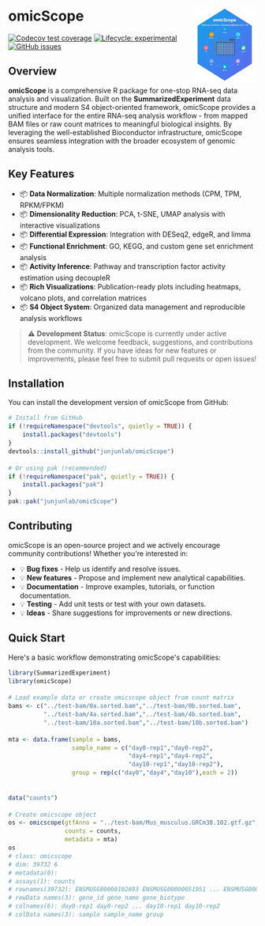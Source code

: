 <!-- badges: start -->

# omicScope <img src="man/figures/logo.png" align="right" width="130"/>

[![Codecov test coverage](https://codecov.io/gh/junjunlab/omicScope/branch/main/graph/badge.svg)](https://codecov.io/gh/junjunlab/omicScope?branch=main) [![Lifecycle: experimental](https://img.shields.io/badge/lifecycle-experimental-orange.svg)](https://lifecycle.r-lib.org/articles/stages.html#experimental) [![GitHub issues](https://img.shields.io/github/issues/junjunlab/omicScope)](https://github.com/junjunlab/omicScope/issues)

<!-- badges: end -->

## Overview

**omicScope** is a comprehensive R package for one-stop RNA-seq data analysis and visualization. Built on the **SummarizedExperiment** data structure and modern S4 object-oriented framework, omicScope provides a unified interface for the entire RNA-seq analysis workflow - from mapped BAM files or raw count matrices to meaningful biological insights. By leveraging the well-established Bioconductor infrastructure, omicScope ensures seamless integration with the broader ecosystem of genomic analysis tools.

## Key Features

-   📦 **Data Normalization**: Multiple normalization methods (CPM, TPM, RPKM/FPKM)
-   📦 **Dimensionality Reduction**: PCA, t-SNE, UMAP analysis with interactive visualizations
-   📦 **Differential Expression**: Integration with DESeq2, edgeR, and limma
-   📦 **Functional Enrichment**: GO, KEGG, and custom gene set enrichment analysis
-   📦 **Activity Inference**: Pathway and transcription factor activity estimation using decoupleR
-   📦 **Rich Visualizations**: Publication-ready plots including heatmaps, volcano plots, and correlation matrices
-   📦 **S4 Object System**: Organized data management and reproducible analysis workflows

> ⚠️ **Development Status**: omicScope is currently under active development. We welcome feedback, suggestions, and contributions from the community. If you have ideas for new features or improvements, please feel free to submit pull requests or open issues!

## Installation

You can install the development version of omicScope from GitHub:

``` r
# Install from GitHub
if (!requireNamespace("devtools", quietly = TRUE)) {
    install.packages("devtools")
}
devtools::install_github("junjunlab/omicScope")

# Or using pak (recommended)
if (!requireNamespace("pak", quietly = TRUE)) {
    install.packages("pak")
}
pak::pak("junjunlab/omicScope")
```

## Contributing

omicScope is an open-source project and we actively encourage community contributions! Whether you're interested in:

-   💡 **Bug fixes** - Help us identify and resolve issues.
-   💡 **New features** - Propose and implement new analytical capabilities.
-   💡 **Documentation** - Improve examples, tutorials, or function documentation.
-   💡 **Testing** - Add unit tests or test with your own datasets.
-   💡 **Ideas** - Share suggestions for improvements or new directions.

## Quick Start

Here's a basic workflow demonstrating omicScope's capabilities:

``` r
library(SummarizedExperiment)
library(omicScope)

# Load example data or create omicscope object from count matrix
bams <- c("../test-bam/0a.sorted.bam","../test-bam/0b.sorted.bam",
          "../test-bam/4a.sorted.bam","../test-bam/4b.sorted.bam",
          "../test-bam/10a.sorted.bam","../test-bam/10b.sorted.bam")

mta <- data.frame(sample = bams,
                  sample_name = c("day0-rep1","day0-rep2",
                                  "day4-rep1","day4-rep2",
                                  "day10-rep1","day10-rep2"),
                  group = rep(c("day0","day4","day10"),each = 2))


data("counts")

# Create omicscope object
os <- omicscope(gtfAnno = "../test-bam/Mus_musculus.GRCm38.102.gtf.gz",
                counts = counts,
                metadata = mta)
os
# class: omicscope 
# dim: 39732 6 
# metadata(0):
# assays(1): counts
# rownames(39732): ENSMUSG00000102693 ENSMUSG00000051951 ... ENSMUSG00000094621 ENSMUSG00000095742
# rowData names(3): gene_id gene_name gene_biotype
# colnames(6): day0-rep1 day0-rep2 ... day10-rep1 day10-rep2
# colData names(3): sample sample_name group
```
